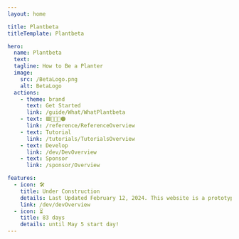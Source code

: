 ```yaml
---
layout: home

title: Plantbeta
titleTemplate: Plantbeta

hero: 
  name: Plantbeta
  text: 
  tagline: How to Be a Planter
  image:
    src: /BetaLogo.png
    alt: BetaLogo
  actions:
    - theme: brand
      text: Get Started
      link: /guide/What/WhatPlantbeta
    - text: 🟩🔺🔷💜🟠
      link: /reference/ReferenceOverview
    - text: Tutorial
      link: /tutorials/TutorialsOverview
    - text: Develop
      link: /dev/DevOverview
    - text: Sponsor
      link: /sponsor/Overview

features:
  - icon: 🛠️
    title: Under Construction 
    details: Last Updated February 12, 2024. This website is a prototype, not the final product
    link: /dev/devOverview
  - icon: ⏳
    title: 83 days
    details: until May 5 start day!
---
```

